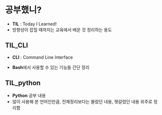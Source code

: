 # 공부했니?



- **TIL** : Today I Learned!
- 방향성이 잡힐 때까지는 교육에서 배운 것 정리하는 용도

## TIL_CLI

- **CLI** : Command Line Interface

- **Bash**에서 사용할 수 있는 기능들 간단 정리



## TIL_python

- **Python** 공부 내용
- 많이 사용해 본 언어인만큼, 전체정리보다는 몰랐던 내용, 헷갈렸던 내용 위주로 정리함